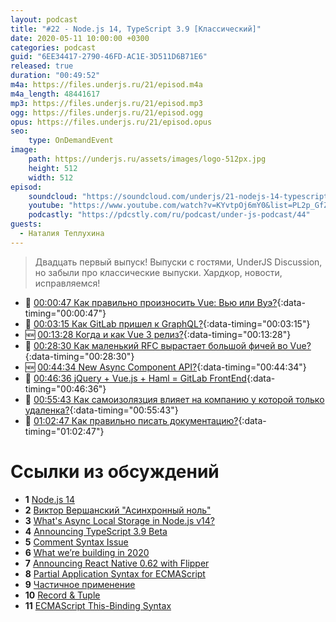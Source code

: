 ```yaml
---
layout: podcast
title: "#22 - Node.js 14, TypeScript 3.9 [Классический]"
date: 2020-05-11 10:00:00 +0300
categories: podcast
guid: "6EE34417-2790-46FD-AC1E-3D511D6B71E6"
released: true
duration: "00:49:52"
m4a: https://files.underjs.ru/21/episod.m4a
m4a_length: 48441617
mp3: https://files.underjs.ru/21/episod.mp3
ogg: https://files.underjs.ru/21/episod.ogg
opus: https://files.underjs.ru/21/episod.opus
seo:
    type: OnDemandEvent
image:
    path: https://underjs.ru/assets/images/logo-512px.jpg
    height: 512
    width: 512
episod:
    soundcloud: "https://soundcloud.com/underjs/21-nodejs-14-typescript-39-klassicheskiy"
    youtube: "https://www.youtube.com/watch?v=KYvtpOj6mY0&list=PL2p_GfZz-_1OWXrKUZRBc8LzMz5FJNXW7"
    podcastly: "https://pdcstly.com/ru/podcast/under-js-podcast/44"
guests:
  - Наталия Теплухина
---
```


> Двадцать первый выпуск! Выпуски с гостями, UnderJS Discussion, но забыли про классические выпуски. Хардкор, новости, исправляемся!

- 🤔 [00:00:47 Как правильно произносить Vue: Вью или Вуэ?](#){:data-timing="00:00:47"}
- 🤔 [00:03:15 Как GitLab пришел к GraphQL?](#){:data-timing="00:03:15"}
- 🆕 [00:13:28 Когда и как Vue 3 релиз?](#){:data-timing="00:13:28"}
- 🤔 [00:28:30 Как маленький RFC вырастает большой фичей во Vue?](#){:data-timing="00:28:30"}
- 🆕 [00:44:34 New Async Component API?](#){:data-timing="00:44:34"}
- 🤔 [00:46:36 jQuery + Vue.js + Haml = GitLab FrontEnd](#){:data-timing="00:46:36"}
- 🤔 [00:55:43 Как самоизолязция влияет на компанию у которой только удаленка?](#){:data-timing="00:55:43"}
- 🤔 [01:02:47 Как правильно писать документацию?](#){:data-timing="01:02:47"}

# Ссылки из обсуждений

- <b id="note1">1</b> [Node.js 14](https://medium.com/@nodejs/node-js-version-14-available-now-8170d384567e)
- <b id="note2">2</b> [Виктор Вершанский "Асинхронный ноль"](https://www.youtube.com/watch?v=6Tg2UA4XaQY&feature=youtu.be)
- <b id="note3">3</b> [What's Async Local Storage in Node.js v14?](https://www.freecodecamp.org/news/async-local-storage-nodejs/)
- <b id="note4">4</b> [Announcing TypeScript 3.9 Beta](https://devblogs.microsoft.com/typescript/announcing-typescript-3-9-beta/)
- <b id="note5">5</b> [Comment Syntax Issue](https://github.com/JSMonk/hegel/issues/82)
- <b id="note6">6</b> [What we’re building in 2020](https://medium.com/flow-type/what-were-building-in-2020-bcb92f620c75)
- <b id="note7">7</b> [Announcing React Native 0.62 with Flipper](https://reactnative.dev/blog/2020/03/26/version-0.62)
- <b id="note8">8</b> [Partial Application Syntax for ECMAScript](https://github.com/tc39/proposal-partial-application)
- <b id="note9">9</b> [Частичное применение](https://ru.wikipedia.org/wiki/%D0%A7%D0%B0%D1%81%D1%82%D0%B8%D1%87%D0%BD%D0%BE%D0%B5_%D0%BF%D1%80%D0%B8%D0%BC%D0%B5%D0%BD%D0%B5%D0%BD%D0%B8%D0%B5)
- <b id="note10">10</b> [Record & Tuple](https://github.com/tc39/proposal-record-tuple)
- <b id="note11">11</b> [ECMAScript This-Binding Syntax](https://github.com/tc39/proposal-bind-operator)
